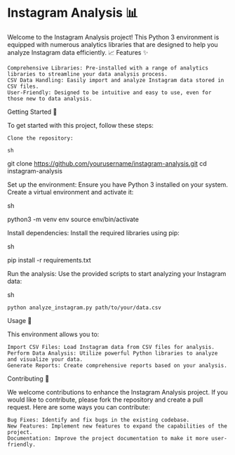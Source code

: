 # Instagram Analysis 📊

Welcome to the Instagram Analysis project! This Python 3 environment is equipped with numerous analytics libraries that are designed to help you analyze Instagram data efficiently. 📈
Features ✨

    Comprehensive Libraries: Pre-installed with a range of analytics libraries to streamline your data analysis process.
    CSV Data Handling: Easily import and analyze Instagram data stored in CSV files.
    User-Friendly: Designed to be intuitive and easy to use, even for those new to data analysis.

Getting Started 🚀

To get started with this project, follow these steps:

    Clone the repository:

    sh

git clone https://github.com/yourusername/instagram-analysis.git
cd instagram-analysis

Set up the environment:
Ensure you have Python 3 installed on your system. Create a virtual environment and activate it:

sh

python3 -m venv env
source env/bin/activate

Install dependencies:
Install the required libraries using pip:

sh

pip install -r requirements.txt

Run the analysis:
Use the provided scripts to start analyzing your Instagram data:

sh

    python analyze_instagram.py path/to/your/data.csv

Usage 📂

This environment allows you to:

    Import CSV Files: Load Instagram data from CSV files for analysis.
    Perform Data Analysis: Utilize powerful Python libraries to analyze and visualize your data.
    Generate Reports: Create comprehensive reports based on your analysis.

Contributing 🤝

We welcome contributions to enhance the Instagram Analysis project. If you would like to contribute, please fork the repository and create a pull request. Here are some ways you can contribute:

    Bug Fixes: Identify and fix bugs in the existing codebase.
    New Features: Implement new features to expand the capabilities of the project.
    Documentation: Improve the project documentation to make it more user-friendly.

